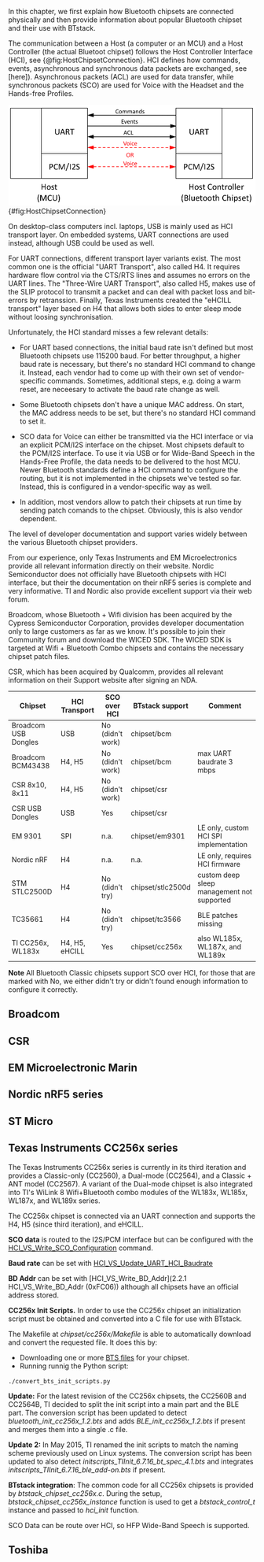 In this chapter, we first explain how Bluetooth chipsets are connected physically and 
then provide information about popular Bluetooth chipset and their use with BTstack.

The communication between a Host (a computer or an MCU) and a Host Controller (the actual Bluetoot chipset) follows the Host Controller Interface (HCI), see {@fig:HostChipsetConnection}. HCI defines how commands, events, asynchronous and synchronous data packets are exchanged, see [here]). Asynchronous packets (ACL) are used for data transfer, while synchronous packets (SCO) are used for Voice with the Headset and the Hands-free Profiles.

![Host Controller to Host connection](picts/host_chipset_connection.png){#fig:HostChipsetConnection}

On desktop-class computers incl. laptops, USB is mainly used as HCI transport layer. On embedded systems, UART connections are used instead, although USB could be used as well.

For UART connections, different transport layer variants exist. The most common one is the official "UART Transport", also called H4. It requires hardware flow control via the CTS/RTS lines and assumes no errors on the UART lines. The "Three-Wire UART Transport", also called H5, makes use of the SLIP protocol to transmit a packet and can deal with packet loss and bit-errors by retranssion. Finally, Texas Instruments created the "eHCILL transport" layer based on H4 that allows both sides to enter sleep mode without loosing synchronisation.

Unfortunately, the HCI standard misses a few relevant details:

  * For UART based connections, the initial baud rate isn't defined but most Bluetooth chipsets use 115200 baud. For better throughput, a higher baud rate is necessary, but there's no standard HCI command to change it. Instead, each vendor had to come up with their own set of vendor-specific commands. Sometimes, additional steps, e.g. doing a warm reset, are neceesary to activate the baud rate change as well.

  * Some Bluetooth chipsets don't have a unique MAC address. On start, the MAC address needs to be set, but there's no standard HCI command to set it.
 
  * SCO data for Voice can either be transmitted via the HCI interface or via an explicit PCM/I2S interface on the chipset. Most chipsets default to the PCM/I2S interface. To use it via USB or for Wide-Band Speech in the Hands-Free Profile, the data needs to be delivered to the host MCU. Newer Bluetooth standards define a HCI command to configure the routing, but it is not implemented in the chipsets we've tested so far. Instead, this is configured in a vendor-specific way as well. 

  * In addition, most vendors allow to patch their chipsets at run time by sending patch comands to the chipset. Obviously, this is also vendor dependent. 


The level of developer documentation and support varies widely between the various Bluetooth chipset providers.

From our experience, only Texas Instruments and EM Microelectronics provide all relevant information directly on their website. Nordic Semiconductor does not officially have Bluetooth chipsets with HCI interface, but their the documentation on their nRF5 series is complete and very informative. TI and Nordic also provide excellent support via their web forum.

Broadcom, whose Bluetooth + Wifi division has been acquired by the Cypress Semiconductor Corporation, provides developer documentation only to large customers as far as we know. It's possible to join their Community forum and download the WICED SDK. The WICED SDK is targeted at Wifi + Bluetooth Combo chipsets and contains the necessary chipset patch files.

CSR, which has been acquired by Qualcomm, provides all relevant information on their Support website after signing an NDA.

Chipset              | HCI Transport  | SCO over HCI     | BTstack support   | Comment 
-------------------- | ---------------|------------------|-------------------|--------
Broadcom USB Dongles | USB            | No (didn't work) | chipset/bcm       | 
Broadcom BCM43438    | H4, H5         | No (didn't work) | chipset/bcm       | max UART baudrate 3 mbps
CSR 8x10, 8x11       | H4, H5         | No (didn't work) | chipset/csr       | 
CSR USB Dongles      | USB            | Yes              | chipset/csr       |
EM 9301              | SPI            | n.a.             | chipset/em9301    | LE only, custom HCI SPI implementation
Nordic nRF           | H4             | n.a.             | n.a.              | LE only, requires HCI firmware
STM STLC2500D        | H4             | No (didn't try)  | chipset/stlc2500d | custom deep sleep management not supported
TC35661              | H4             | No (didn't try)  | chipset/tc3566    | BLE patches missing
TI CC256x, WL183x    | H4, H5, eHCILL | Yes              | chipset/cc256x    | also WL185x, WL187x, and WL189x

**Note** All Bluetooth Classic chipsets support SCO over HCI, for those that are marked with No, we either didn't try or didn't found enough information to configure it correctly.

## Broadcom

## CSR

## EM Microelectronic Marin

## Nordic nRF5 series

## ST Micro

## Texas Instruments CC256x series

The Texas Instruments CC256x series is currently in its third iteration and provides a Classic-only (CC2560), a Dual-mode (CC2564), and a Classic + ANT model (CC2567). A variant of the Dual-mode chipset is also integrated into TI's WiLink 8 Wifi+Bluetooth combo modules of the WL183x, WL185x, WL187x, and WL189x series. 

The CC256x chipset is connected via an UART connection and supports the H4, H5 (since third iteration), and eHCILL.

**SCO data** is routed to the I2S/PCM interface but can be configured with the [HCI_VS_Write_SCO_Configuration](http://processors.wiki.ti.com/index.php/CC256x_VS_HCI_Commands#HCI_VS_Write_SCO_Configuration_.280xFE10.29) command.

**Baud rate** can be set with [HCI_VS_Update_UART_HCI_Baudrate](http://processors.wiki.ti.com/index.php/CC256x_VS_HCI_Commands#HCI_VS_Update_UART_HCI_Baudrate_.280xFF36.29)

**BD Addr** can be set with [HCI_VS_Write_BD_Addr](2.2.1 HCI_VS_Write_BD_Addr (0xFC06)) although all chipsets have an official address stored.

**CC256x Init Scripts.** In order to use the CC256x chipset an initialization script must be obtained and converted into a C file for use with BTstack. 

The Makefile at *chipset/cc256x/Makefile* is able to automatically download and convert the requested file. It does this by:

-   Downloading one or more [BTS files](http://processors.wiki.ti.com/index.php/CC256x_Downloads) for your chipset.
-   Running runnig the Python script: 

<!-- -->

    ./convert_bts_init_scripts.py

**Update:** For the latest revision of the CC256x chipsets, the CC2560B
and CC2564B, TI decided to split the init script into a main part and
the BLE part. The conversion script has been updated to detect
*bluetooth_init_cc256x_1.2.bts* and adds *BLE_init_cc256x_1.2.bts*
if present and merges them into a single .c file.

**Update 2:** In May 2015, TI renamed the init scripts to match
the naming scheme previously used on Linux systems. The conversion
script has been updated to also detect *initscripts_TIInit_6.7.16_bt_spec_4.1.bts*
and integrates *initscripts_TIInit_6.7.16_ble_add-on.bts* if present.

**BTstack integration**: The common code for all CC256x chipsets is provided by *btstack_chipset_cc256x.c*. During the setup, *btstack_chipset_cc256x_instance* function is used to get a *btstack_control_t* instance and passed to *hci_init* function.

SCO Data can be route over HCI, so HFP Wide-Band Speech is supported.

## Toshiba


